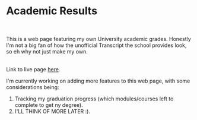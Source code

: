 # Academic Results
<br>

This is a web page featuring my own University academic grades. Honestly I'm not a big fan of how the unofficial Transcript the school provides look, so eh why not just make my own.
<br><br>

Link to live page [here](https://chillinrage.github.io/Academic-Results/).

I'm currently working on adding more features to this web page, with some considerations being: <br>
1. Tracking my graduation progress (which modules/courses left to complete to get ny degree).
2. I'LL THINK OF MORE LATER :). 
